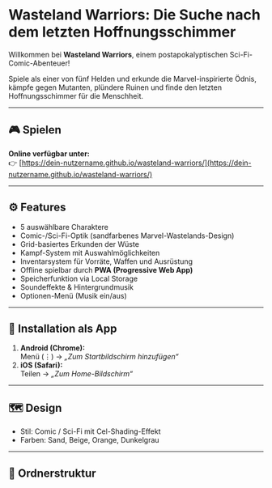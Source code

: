 # Wasteland Warriors: Die Suche nach dem letzten Hoffnungsschimmer

Willkommen bei **Wasteland Warriors**, einem postapokalyptischen Sci-Fi-Comic-Abenteuer!

Spiele als einer von fünf Helden und erkunde die Marvel-inspirierte Ödnis, kämpfe gegen Mutanten, plündere Ruinen und finde den letzten Hoffnungsschimmer für die Menschheit.

---

## 🎮 Spielen

**Online verfügbar unter:**  
👉 [https://dein-nutzername.github.io/wasteland-warriors/](https://dein-nutzername.github.io/wasteland-warriors/)

---

## ⚙️ Features
- 5 auswählbare Charaktere
- Comic-/Sci-Fi-Optik (sandfarbenes Marvel-Wastelands-Design)
- Grid-basiertes Erkunden der Wüste
- Kampf-System mit Auswahlmöglichkeiten
- Inventarsystem für Vorräte, Waffen und Ausrüstung
- Offline spielbar durch **PWA (Progressive Web App)**
- Speicherfunktion via Local Storage
- Soundeffekte & Hintergrundmusik
- Optionen-Menü (Musik ein/aus)

---

## 📱 Installation als App
1. **Android (Chrome):**  
   Menü (⋮) → *„Zum Startbildschirm hinzufügen“*
2. **iOS (Safari):**  
   Teilen → *„Zum Home-Bildschirm“*

---

## 🗺️ Design
- Stil: Comic / Sci-Fi mit Cel-Shading-Effekt
- Farben: Sand, Beige, Orange, Dunkelgrau

---

## 📂 Ordnerstruktur
